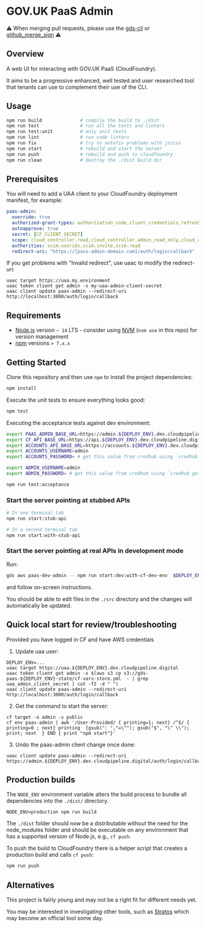 # GOV.UK PaaS Admin

⚠️
When merging pull requests,
please use the [gds-cli](https://github.com/alphagov/gds-cli)
or [github_merge_sign](https://rubygems.org/gems/github_merge_sign)
⚠️

## Overview

A web UI for interacting with GOV.UK PaaS (CloudFoundry).

It aims to be a progressive enhanced, well tested and user researched tool that
tenants can use to complement their use of the CLI.

## Usage

```sh
npm run build              # compile the build to ./dist
npm run test               # run all the tests and linters
npm run test:unit          # only unit tests
npm run lint               # run code linters
npm run fix                # try to autofix problems with js/css
npm run start              # rebuild and start the server
npm run push               # rebuild and push to cloudfoundry
npm run clean              # destroy the ./dist build dir
```

## Prerequisites

You will need to add a UAA client to your CloudFoundry deployment manifest, for example:

```yaml
paas-admin:
  override: true
  authorized-grant-types: authorization_code,client_credentials,refresh_token
  autoapprove: true
  secret: [CF_CLIENT_SECRET]
  scope: cloud_controller.read,cloud_controller.admin_read_only,cloud_controller.global_auditor,cloud_controller.write,scim.me,openid,profile,uaa.user,cloud_controller.admincloud_controller.read,cloud_controller.admin_read_only,cloud_controller.global_auditor,cloud_controller.write,scim.me,openid,profile,uaa.user,cloud_controller.admin
  authorities: scim.userids,scim.invite,scim.read
  redirect-uri: "https://[pass-admin-domain.com]/auth/login/callback"
```

If you get problems with "Invalid redirect", use uaac to modify the
redirect-uri:

```
uaac target https://uaa.my.environment
uaac token client get admin -s my-uaa-admin-client-secret
uaac client update paas-admin --redirect-uri http://localhost:3000/auth/login/callback
```

## Requirements

* [Node.js](https://nodejs.org/en/) version `~ 14` LTS - consider using
  [NVM](https://github.com/creationix/nvm) (`nvm use` in this repo) for version
management
* [npm](https://www.npmjs.com/) versions `> 7.x.x`

## Getting Started

Clone this repository and then use `npm` to install the project dependencies:

```sh
npm install
```

Execute the unit tests to ensure everything looks good:

```sh
npm test
```

Executing the acceptance tests against dev environment:

```sh
export PAAS_ADMIN_BASE_URL=https://admin.${DEPLOY_ENV}.dev.cloudpipeline.digital
export CF_API_BASE_URL=https://api.${DEPLOY_ENV}.dev.cloudpipeline.digital
export ACCOUNTS_API_BASE_URL=https://accounts.${DEPLOY_ENV}.dev.cloudpipeline.digital
export ACCOUNTS_USERNAME=admin
export ACCOUNTS_PASSWORD= # get this value from credhub using `credhub get -n /concourse/main/create-cloudfoundry/paas_accounts_password`

export ADMIN_USERNAME=admin
export ADMIN_PASSWORD= # get this value from credhub using `credhub get -n /${DEPLOY_ENV}/${DEPLOY_ENV}/cf_admin_password`

npm run test:acceptance
```

### Start the server pointing at stubbed APIs

```sh
# In one terminal tab
npm run start:stub-api

# In a second terminal tab
npm run start:with-stub-api
```

### Start the server pointing at real APIs in development mode

Run:

```sh
gds aws paas-dev-admin -- npm run start:dev:with-cf-dev-env  $DEPLOY_ENV
```

and follow on-screen instructions.

You should be able to edit files in the `./src` directory and the changes will
automatically be updated.

## Quick local start for review/troubleshooting

Provided you have logged in CF and have AWS credentials

1. Update uaa user:

```
DEPLOY_ENV=...
uaac target https://uaa.${DEPLOY_ENV}.dev.cloudpipeline.digital
uaac token client get admin -s $(aws s3 cp s3://gds-paas-${DEPLOY_ENV}-state/cf-vars-store.yml  - | grep uaa_admin_client_secret | cut -f2 -d " ")
uaac client update paas-admin --redirect-uri http://localhost:3000/auth/login/callback
```

2. Get the command to start the server:

```
cf target -o admin -s public
cf env paas-admin | awk '/User-Provided/ { printing=1; next} /^$/ { printing=0 ; next} printing  {gsub(": ","=\""); gsub("$", "\" \\"); print; next  } END { print "npm start"}'

```

3. Undo the paas-admin client change once done:


```
uaac client update paas-admin --redirect-uri https://admin.${DEPLOY_ENV}.dev.cloudpipeline.digital/auth/login/callback
```

## Production builds

The `NODE_ENV` environment variable alters the build process to bundle all
dependencies into the `./dist/` directory.

```
NODE_ENV=production npm run build
```

The `./dist` folder should now be a distributable without the need for the
node_modules folder and should be executable on any environment that has a
supported version of Node.js, e.g., `cf push`.

To push the build to CloudFoundry there is a helper script that creates a
production build and calls `cf push`:

```sh
npm run push
```

## Alternatives

This project is fairly young and may not be a right fit for different needs yet.

You may be interested in investigating other tools, such as
[Stratos](https://github.com/cloudfoundry-incubator/stratos) which may become
an official tool some day.
